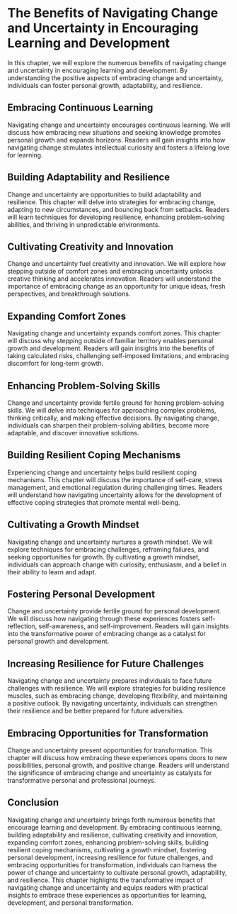 The Benefits of Navigating Change and Uncertainty in Encouraging Learning and Development
==================================================================================================

In this chapter, we will explore the numerous benefits of navigating change and uncertainty in encouraging learning and development. By understanding the positive aspects of embracing change and uncertainty, individuals can foster personal growth, adaptability, and resilience.

**Embracing Continuous Learning**
---------------------------------

Navigating change and uncertainty encourages continuous learning. We will discuss how embracing new situations and seeking knowledge promotes personal growth and expands horizons. Readers will gain insights into how navigating change stimulates intellectual curiosity and fosters a lifelong love for learning.

**Building Adaptability and Resilience**
----------------------------------------

Change and uncertainty are opportunities to build adaptability and resilience. This chapter will delve into strategies for embracing change, adapting to new circumstances, and bouncing back from setbacks. Readers will learn techniques for developing resilience, enhancing problem-solving abilities, and thriving in unpredictable environments.

**Cultivating Creativity and Innovation**
-----------------------------------------

Change and uncertainty fuel creativity and innovation. We will explore how stepping outside of comfort zones and embracing uncertainty unlocks creative thinking and accelerates innovation. Readers will understand the importance of embracing change as an opportunity for unique ideas, fresh perspectives, and breakthrough solutions.

**Expanding Comfort Zones**
---------------------------

Navigating change and uncertainty expands comfort zones. This chapter will discuss why stepping outside of familiar territory enables personal growth and development. Readers will gain insights into the benefits of taking calculated risks, challenging self-imposed limitations, and embracing discomfort for long-term growth.

**Enhancing Problem-Solving Skills**
------------------------------------

Change and uncertainty provide fertile ground for honing problem-solving skills. We will delve into techniques for approaching complex problems, thinking critically, and making effective decisions. By navigating change, individuals can sharpen their problem-solving abilities, become more adaptable, and discover innovative solutions.

**Building Resilient Coping Mechanisms**
----------------------------------------

Experiencing change and uncertainty helps build resilient coping mechanisms. This chapter will discuss the importance of self-care, stress management, and emotional regulation during challenging times. Readers will understand how navigating uncertainty allows for the development of effective coping strategies that promote mental well-being.

**Cultivating a Growth Mindset**
--------------------------------

Navigating change and uncertainty nurtures a growth mindset. We will explore techniques for embracing challenges, reframing failures, and seeking opportunities for growth. By cultivating a growth mindset, individuals can approach change with curiosity, enthusiasm, and a belief in their ability to learn and adapt.

**Fostering Personal Development**
----------------------------------

Change and uncertainty provide fertile ground for personal development. We will discuss how navigating through these experiences fosters self-reflection, self-awareness, and self-improvement. Readers will gain insights into the transformative power of embracing change as a catalyst for personal growth and development.

**Increasing Resilience for Future Challenges**
-----------------------------------------------

Navigating change and uncertainty prepares individuals to face future challenges with resilience. We will explore strategies for building resilience muscles, such as embracing change, developing flexibility, and maintaining a positive outlook. By navigating uncertainty, individuals can strengthen their resilience and be better prepared for future adversities.

**Embracing Opportunities for Transformation**
----------------------------------------------

Change and uncertainty present opportunities for transformation. This chapter will discuss how embracing these experiences opens doors to new possibilities, personal growth, and positive change. Readers will understand the significance of embracing change and uncertainty as catalysts for transformative personal and professional journeys.

**Conclusion**
--------------

Navigating change and uncertainty brings forth numerous benefits that encourage learning and development. By embracing continuous learning, building adaptability and resilience, cultivating creativity and innovation, expanding comfort zones, enhancing problem-solving skills, building resilient coping mechanisms, cultivating a growth mindset, fostering personal development, increasing resilience for future challenges, and embracing opportunities for transformation, individuals can harness the power of change and uncertainty to cultivate personal growth, adaptability, and resilience. This chapter highlights the transformative impact of navigating change and uncertainty and equips readers with practical insights to embrace these experiences as opportunities for learning, development, and personal transformation.
